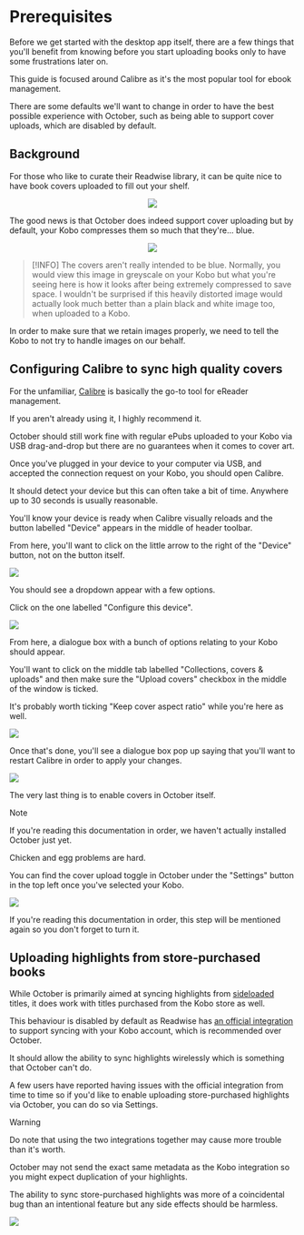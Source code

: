 # Prerequisites

Before we get started with the desktop app itself, there are a few things that you'll benefit from knowing before you start uploading books only to have some frustrations later on.

This guide is focused around Calibre as it's the most popular tool for ebook management.

There are some defaults we'll want to change in order to have the best possible experience with October, such as being able to support cover uploads, which are disabled by default.

## Background

For those who like to curate their Readwise library, it can be quite nice to have book covers uploaded to fill out your shelf.

<center>

![](./public/covers.png)

</center>

The good news is that October does indeed support cover uploading but by default, your Kobo compresses them so much that they're... blue.

<center>

![](./public/blue.png)

</center>

> [!INFO]
> The covers aren't really intended to be blue. Normally, you would view this image in greyscale on your Kobo but what you're seeing here is how it looks after being extremely compressed to save space. I wouldn't be surprised if this heavily distorted image would actually look much better than a plain black and white image too, when uploaded to a Kobo.

In order to make sure that we retain images properly, we need to tell the Kobo to not try to handle images on our behalf.

## Configuring Calibre to sync high quality covers

For the unfamiliar, [Calibre](https://calibre-ebook.com/) is basically the go-to tool for eReader management.

If you aren't already using it, I highly recommend it.

October should still work fine with regular ePubs uploaded to your Kobo via USB drag-and-drop but there are no guarantees when it comes to cover art.

Once you've plugged in your device to your computer via USB, and accepted the connection request on your Kobo, you should open Calibre.

It should detect your device but this can often take a bit of time. Anywhere up to 30 seconds is usually reasonable.

You'll know your device is ready when Calibre visually reloads and the button labelled "Device" appears in the middle of header toolbar.

From here, you'll want to click on the little arrow to the right of the "Device" button, not on the button itself.

![](./public/calibre_device.png)

You should see a dropdown appear with a few options.

Click on the one labelled "Configure this device".

![](./public/calibre_configure.png)

From here, a dialogue box with a bunch of options relating to your Kobo should appear.

You'll want to click on the middle tab labelled "Collections, covers & uploads" and then make sure the "Upload covers" checkbox in the middle of the window is ticked.

It's probably worth ticking "Keep cover aspect ratio" while you're here as well.

![](./public/calibre_covers.png)

Once that's done, you'll see a dialogue box pop up saying that you'll want to restart Calibre in order to apply your changes.

![](./public/calibre_restart.png)

The very last thing is to enable covers in October itself.

> [!NOTE]
> If you're reading this documentation in order, we haven't actually installed October just yet.
>
> Chicken and egg problems are hard.

You can find the cover upload toggle in October under the "Settings" button in the top left once you've selected your Kobo.

![](./public/settings/settings_coveruploads_light.png)

If you're reading this documentation in order, this step will be mentioned again so you don't forget to turn it.

## Uploading highlights from store-purchased books

While October is primarily aimed at syncing highlights from [sideloaded](https://en.wikipedia.org/wiki/Sideloading) titles, it does work with titles purchased from the Kobo store as well.

This behaviour is disabled by default as Readwise has [an official integration](https://help.readwise.io/article/135-how-do-i-import-highlights-from-kobo) to support syncing with your Kobo account, which is recommended over October.

It should allow the ability to sync highlights wirelessly which is something that October can't do.

A few users have reported having issues with the official integration from time to time so if you'd like to enable uploading store-purchased highlights via October, you can do so via Settings.

> [!WARNING]
> Do note that using the two integrations together may cause more trouble than it's worth.
>
> October may not send the exact same metadata as the Kobo integration so you might expect duplication of your highlights.
>
> The ability to sync store-purchased highlights was more of a coincidental bug than an intentional feature but any side effects should be harmless.

![](./public/settings/settings_storehighlights_light.png)